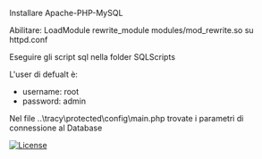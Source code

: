 Installare Apache-PHP-MySQL

Abilitare: LoadModule rewrite_module modules/mod_rewrite.so su httpd.conf

Eseguire gli script sql nella folder SQLScripts

L'user di defualt è:
 * username: root
 * password: admin

Nel file ..\tracy\protected\config\main.php trovate i parametri di connessione al Database

[![License](https://img.shields.io/badge/license-GPL3-blue.svg)](LICENSE)